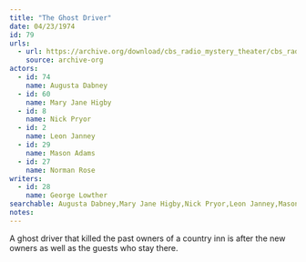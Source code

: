 ```yaml
---
title: "The Ghost Driver"
date: 04/23/1974
id: 79
urls: 
  - url: https://archive.org/download/cbs_radio_mystery_theater/cbs_radio_mystery_theater-0051-0100.zip/cbs_radio_mystery_theater-0051-0100%2Fcbsrmt_0079_the_ghost_driver.mp3
    source: archive-org
actors:  
  - id: 74
    name: Augusta Dabney  
  - id: 60
    name: Mary Jane Higby  
  - id: 8
    name: Nick Pryor  
  - id: 2
    name: Leon Janney  
  - id: 29
    name: Mason Adams  
  - id: 27
    name: Norman Rose
writers:  
  - id: 28
    name: George Lowther
searchable: Augusta Dabney,Mary Jane Higby,Nick Pryor,Leon Janney,Mason Adams,Norman Rose George Lowther
notes:  
---
```

A ghost driver that killed the past owners of a country inn is after the new owners as well as the guests who stay there.